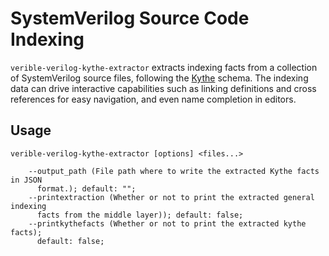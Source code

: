 # SystemVerilog Source Code Indexing

<!--*
freshness: { owner: 'fangism' reviewed: '2020-10-07' }
*-->

`verible-verilog-kythe-extractor` extracts indexing facts from a collection of
SystemVerilog source files, following the [Kythe](http://kythe.io) schema. The
indexing data can drive interactive capabilities such as linking definitions and
cross references for easy navigation, and even name completion in editors.

## Usage

```
verible-verilog-kythe-extractor [options] <files...>

    --output_path (File path where to write the extracted Kythe facts in JSON
      format.); default: "";
    --printextraction (Whether or not to print the extracted general indexing
      facts from the middle layer)); default: false;
    --printkythefacts (Whether or not to print the extracted kythe facts);
      default: false;
```
